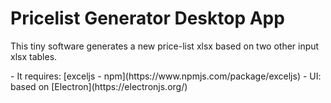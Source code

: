 # Pricelist Generator Desktop App

<p>This tiny software generates a new price-list xlsx based on two other input xlsx tables.</p>
- It requires: [exceljs - npm](https://www.npmjs.com/package/exceljs)
- UI: based on [Electron](https://electronjs.org/)

